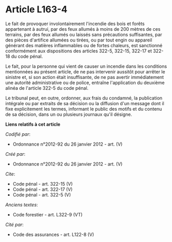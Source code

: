 # Article L163-4

Le fait de provoquer involontairement l'incendie des bois et forêts appartenant à autrui, par des feux allumés à moins de 200
mètres de ces terrains, par des feux allumés ou laissés sans précautions suffisantes, par des pièces d'artifice allumées ou
tirées, ou par tout engin ou appareil générant des matières inflammables ou de fortes chaleurs, est sanctionné conformément
aux dispositions des articles 322-5, 322-15, 322-17 et 322-18 du code pénal.

Le fait, pour la personne qui vient de causer un incendie dans les conditions mentionnées au présent article, de ne pas
intervenir aussitôt pour arrêter le sinistre et, si son action était insuffisante, de ne pas avertir immédiatement une
autorité administrative ou de police, entraîne l'application du deuxième alinéa de l'article 322-5 du code pénal.

Le tribunal peut, en outre, ordonner, aux frais du condamné, la publication intégrale ou par extraits de sa décision ou la
diffusion d'un message dont il fixe explicitement les termes, informant le public des motifs et du contenu de sa décision,
dans un ou plusieurs journaux qu'il désigne.

**Liens relatifs à cet article**

_Codifié par_:

  - Ordonnance n°2012-92 du 26 janvier 2012 - art. (V)

_Créé par_:

  - Ordonnance n°2012-92 du 26 janvier 2012 - art. (V)

_Cite_:

  - Code pénal - art. 322-15 (V)
  - Code pénal - art. 322-17 (V)
  - Code pénal - art. 322-5 (V)

_Anciens textes_:

  - Code forestier - art. L322-9 (VT)

_Cité par_:

  - Code des assurances - art. L122-8 (V)

